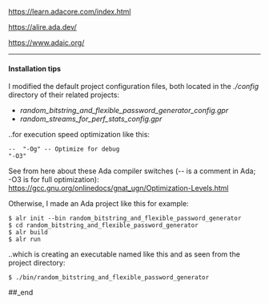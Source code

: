 https://learn.adacore.com/index.html

https://alire.ada.dev/

https://www.adaic.org/

---

#### Installation tips

I modified the default project configuration files, both located in the _./config_ directory of their related projects:

- _random_bitstring_and_flexible_password_generator_config.gpr_
- _random_streams_for_perf_stats_config.gpr_

..for execution speed optimization like this:

```
--  "-Og" -- Optimize for debug
"-O3"
```

See from here about these Ada compiler switches (-- is a comment in Ada; -O3 is for full optimization): https://gcc.gnu.org/onlinedocs/gnat_ugn/Optimization-Levels.html

Otherwise, I made an Ada project like this for example:

```
$ alr init --bin random_bitstring_and_flexible_password_generator
$ cd random_bitstring_and_flexible_password_generator
$ alr build
$ alr run
```

..which is creating an executable named like this and as seen from the project directory:

```
$ ./bin/random_bitstring_and_flexible_password_generator
```

##_end
